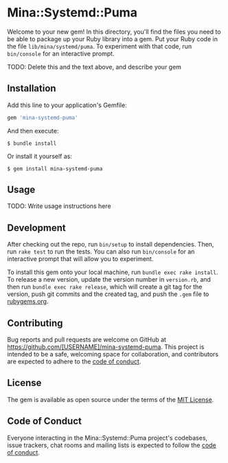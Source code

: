# Mina::Systemd::Puma

Welcome to your new gem! In this directory, you'll find the files you need to be able to package up your Ruby library into a gem. Put your Ruby code in the file `lib/mina/systemd/puma`. To experiment with that code, run `bin/console` for an interactive prompt.

TODO: Delete this and the text above, and describe your gem

## Installation

Add this line to your application's Gemfile:

```ruby
gem 'mina-systemd-puma'
```

And then execute:

    $ bundle install

Or install it yourself as:

    $ gem install mina-systemd-puma

## Usage

TODO: Write usage instructions here

## Development

After checking out the repo, run `bin/setup` to install dependencies. Then, run `rake test` to run the tests. You can also run `bin/console` for an interactive prompt that will allow you to experiment.

To install this gem onto your local machine, run `bundle exec rake install`. To release a new version, update the version number in `version.rb`, and then run `bundle exec rake release`, which will create a git tag for the version, push git commits and the created tag, and push the `.gem` file to [rubygems.org](https://rubygems.org).

## Contributing

Bug reports and pull requests are welcome on GitHub at https://github.com/[USERNAME]/mina-systemd-puma. This project is intended to be a safe, welcoming space for collaboration, and contributors are expected to adhere to the [code of conduct](https://github.com/[USERNAME]/mina-systemd-puma/blob/master/CODE_OF_CONDUCT.md).

## License

The gem is available as open source under the terms of the [MIT License](https://opensource.org/licenses/MIT).

## Code of Conduct

Everyone interacting in the Mina::Systemd::Puma project's codebases, issue trackers, chat rooms and mailing lists is expected to follow the [code of conduct](https://github.com/[USERNAME]/mina-systemd-puma/blob/master/CODE_OF_CONDUCT.md).
